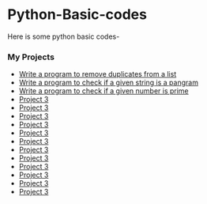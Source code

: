 # Python-Basic-codes
Here is some python basic codes-
### My Projects
- [Write a program to remove duplicates from a list](https://github.com/asayem172153/Remove-duplicates/blob/main/Write%20a%20program%20to%20remove%20duplicates%20from%20a%20list.ipynb)
- [Write a program to check if a given string is a pangram](https://github.com/asayem172153/Pangram-check/blob/main/Write%20a%20program%20to%20check%20if%20a%20given%20string%20is%20a%20pangram.ipynb)
- [Write a program to check if a given number is prime](https://github.com/asayem172153/Prime-check/blob/8a68a404afd962cb8ff71db84e9781c405b1ddff/Write%20a%20program%20to%20check%20if%20a%20given%20number%20is%20prime.ipynb)
- [Project 3]()
- [Project 3]()
- [Project 3]()
- [Project 3]()
- [Project 3]()
- [Project 3]()
- [Project 3]()
- [Project 3]()
- [Project 3]()
- [Project 3]()
- [Project 3]()
- [Project 3]()

